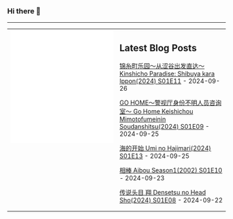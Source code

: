 ### Hi there 👋

<!--
**etng/etng** is a ✨ _special_ ✨ repository because its `README.md` (this file) appears on your GitHub profile.

Here are some ideas to get you started:

- 🔭 I’m currently working on ...
- 🌱 I’m currently learning ...
- 👯 I’m looking to collaborate on ...
- 🤔 I’m looking for help with ...
- 💬 Ask me about ...
- 📫 How to reach me: ...
- 😄 Pronouns: ...
- ⚡ Fun fact: ...
-->


---

<table>
<tr>
<td valign="top" width="50%">
<img src="metrics.svg" alt="Metric" />
</td>
<td valign="top" width="50%">

## Latest Blog Posts
<!-- blog start -->
[锦糸町乐园～从涩谷出发直达～ Kinshicho Paradise: Shibuya kara Ippon(2024) S01E11](http://www.fanxinzhui.com/rr/2579#S01E11) - 2024-09-26

[GO HOME～警视厅身份不明人员咨询室～ Go Home Keishichou Mimotofumeinin Soudanshitsu(2024) S01E09](http://www.fanxinzhui.com/rr/2580#S01E09) - 2024-09-25

[海的开始 Umi no Hajimari(2024) S01E13](http://www.fanxinzhui.com/rr/2572#S01E13) - 2024-09-25

[相棒 Aibou Season1(2002) S01E10](http://www.fanxinzhui.com/rr/2481#S01E10) - 2024-09-23

[传说头目 翔 Densetsu no Head Sho(2024) S01E08](http://www.fanxinzhui.com/rr/2582#S01E08) - 2024-09-22
<!-- blog end -->

</td></tr></table>

